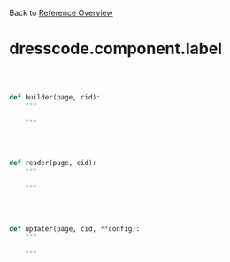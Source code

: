 
Back to [Reference Overview](https://github.com/pyrustic/dresscode/blob/master/docs/reference/README.md)

# dresscode.component.label



<br>


```python

def builder(page, cid):
    """
    
    """

```

<br>

```python

def reader(page, cid):
    """
    
    """

```

<br>

```python

def updater(page, cid, **config):
    """
    
    """

```

